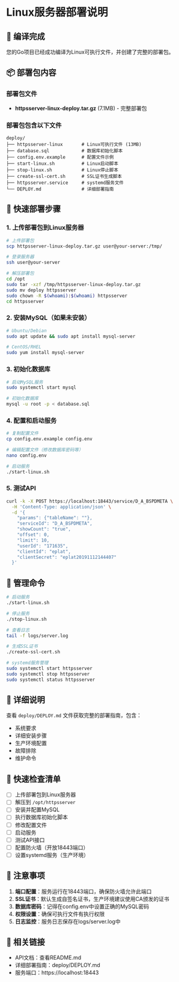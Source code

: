 # Linux服务器部署说明

## 🎉 编译完成

您的Go项目已经成功编译为Linux可执行文件，并创建了完整的部署包。

## 📦 部署包内容

### 部署包文件
- **httpsserver-linux-deploy.tar.gz** (7.1MB) - 完整部署包

### 部署包包含以下文件
```
deploy/
├── httpsserver-linux       # Linux可执行文件 (13MB)
├── database.sql            # 数据库初始化脚本
├── config.env.example      # 配置文件示例
├── start-linux.sh          # Linux启动脚本
├── stop-linux.sh           # Linux停止脚本
├── create-ssl-cert.sh      # SSL证书生成脚本
├── httpsserver.service     # systemd服务文件
└── DEPLOY.md               # 详细部署指南
```

## 🚀 快速部署步骤

### 1. 上传部署包到Linux服务器
```bash
# 上传部署包
scp httpsserver-linux-deploy.tar.gz user@your-server:/tmp/

# 登录服务器
ssh user@your-server

# 解压部署包
cd /opt
sudo tar -xzf /tmp/httpsserver-linux-deploy.tar.gz
sudo mv deploy httpsserver
sudo chown -R $(whoami):$(whoami) httpsserver
cd httpsserver
```

### 2. 安装MySQL（如果未安装）
```bash
# Ubuntu/Debian
sudo apt update && sudo apt install mysql-server

# CentOS/RHEL
sudo yum install mysql-server
```

### 3. 初始化数据库
```bash
# 启动MySQL服务
sudo systemctl start mysql

# 初始化数据库
mysql -u root -p < database.sql
```

### 4. 配置和启动服务
```bash
# 复制配置文件
cp config.env.example config.env

# 编辑配置文件（修改数据库密码等）
nano config.env

# 启动服务
./start-linux.sh
```

### 5. 测试API
```bash
curl -k -X POST https://localhost:18443/service/D_A_BSPDMETA \
  -H 'Content-Type: application/json' \
  -d '{
    "params": {"tableName": ""},
    "serviceId": "D_A_BSPDMETA",
    "showCount": "true",
    "offset": 0,
    "limit": 10,
    "userId": "171635",
    "clientId": "eplat",
    "clientSecret": "eplat20191112144407"
  }'
```

## 🔧 管理命令

```bash
# 启动服务
./start-linux.sh

# 停止服务
./stop-linux.sh

# 查看日志
tail -f logs/server.log

# 生成SSL证书
./create-ssl-cert.sh

# systemd服务管理
sudo systemctl start httpsserver
sudo systemctl stop httpsserver
sudo systemctl status httpsserver
```

## 📖 详细说明

查看 `deploy/DEPLOY.md` 文件获取完整的部署指南，包含：
- 系统要求
- 详细安装步骤
- 生产环境配置
- 故障排除
- 维护命令

## 🎯 快速检查清单

- [ ] 上传部署包到Linux服务器
- [ ] 解压到 `/opt/httpsserver`
- [ ] 安装并配置MySQL
- [ ] 执行数据库初始化脚本
- [ ] 修改配置文件
- [ ] 启动服务
- [ ] 测试API接口
- [ ] 配置防火墙（开放18443端口）
- [ ] 设置systemd服务（生产环境）

## 🚨 注意事项

1. **端口配置**：服务运行在18443端口，确保防火墙允许此端口
2. **SSL证书**：默认生成自签名证书，生产环境建议使用CA颁发的证书
3. **数据库密码**：记得在config.env中设置正确的MySQL密码
4. **权限设置**：确保可执行文件有执行权限
5. **日志监控**：服务日志保存在logs/server.log中

## 🔗 相关链接

- API文档：查看README.md
- 详细部署指南：deploy/DEPLOY.md
- 服务端口：https://localhost:18443 